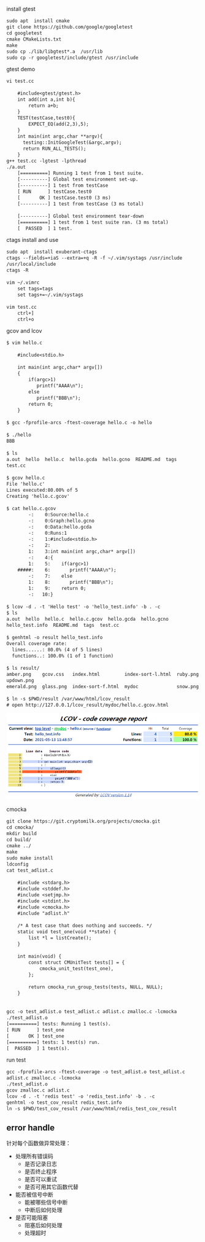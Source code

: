 install gtest

    sudo apt  install cmake
    git clone https://github.com/google/googletest
    cd googletest
    cmake CMakeLists.txt
    make
    sudo cp ./lib/libgtest*.a  /usr/lib
    sudo cp -r googletest/include/gtest /usr/include

gtest demo

    vi test.cc

        #include<gtest/gtest.h>
        int add(int a,int b){
            return a+b;
        }
        TEST(testCase,test0){
            EXPECT_EQ(add(2,3),5);
        }
        int main(int argc,char **argv){
          testing::InitGoogleTest(&argc,argv);
          return RUN_ALL_TESTS();
        }
    g++ test.cc -lgtest -lpthread
    ./a.out
        [==========] Running 1 test from 1 test suite.
        [----------] Global test environment set-up.
        [----------] 1 test from testCase
        [ RUN      ] testCase.test0
        [       OK ] testCase.test0 (3 ms)
        [----------] 1 test from testCase (3 ms total)

        [----------] Global test environment tear-down
        [==========] 1 test from 1 test suite ran. (3 ms total)
        [  PASSED  ] 1 test.

ctags install and use

	sudo apt  install exuberant-ctags
	ctags --fields=+iaS --extra=+q -R -f ~/.vim/systags /usr/include /usr/local/include
	ctags -R

	vim ~/.vimrc
		set tags=tags
		set tags+=~/.vim/systags

	vim test.cc
		ctrl+]
		ctrl+o

gcov and lcov

	$ vim hello.c

		#include<stdio.h>

		int main(int argc,char* argv[])
		{
			if(argc>1)
			   printf("AAAA\n");
			else
			   printf("BBB\n");
			return 0;
		}    

	$ gcc -fprofile-arcs -ftest-coverage hello.c -o hello

	$ ./hello
	BBB

	$ ls
	a.out  hello  hello.c  hello.gcda  hello.gcno  README.md  tags  test.cc

	$ gcov hello.c
	File 'hello.c'
	Lines executed:80.00% of 5
	Creating 'hello.c.gcov'

	$ cat hello.c.gcov
			-:    0:Source:hello.c
			-:    0:Graph:hello.gcno
			-:    0:Data:hello.gcda
			-:    0:Runs:1
			-:    1:#include<stdio.h>
			-:    2:
			1:    3:int main(int argc,char* argv[])
			-:    4:{
			1:    5:    if(argc>1)
		#####:    6:       printf("AAAA\n");
			-:    7:    else
			1:    8:       printf("BBB\n");
			1:    9:    return 0;
			-:   10:}
		
	$ lcov -d . -t 'Hello test' -o 'hello_test.info' -b . -c
	$ ls
	a.out  hello  hello.c  hello.c.gcov  hello.gcda  hello.gcno  hello_test.info  README.md  tags  test.cc

	$ genhtml -o result hello_test.info
	Overall coverage rate:
	  lines......: 80.0% (4 of 5 lines)
	  functions..: 100.0% (1 of 1 function)

	$ ls result/
	amber.png    gcov.css   index.html         index-sort-l.html  ruby.png  updown.png
	emerald.png  glass.png  index-sort-f.html  mydoc              snow.png

	$ ln -s $PWD/result /var/www/html/lcov_result
	# open http://127.0.0.1/lcov_result/mydoc/hello.c.gcov.html

![](images/lcov_result.png)

cmocka

	git clone https://git.cryptomilk.org/projects/cmocka.git
	cd cmocka/
	mkdir build
	cd build/
	cmake ../
	make
	sudo make install
	ldconfig
	cat test_adlist.c

		#include <stdarg.h>
		#include <stddef.h>
		#include <setjmp.h>
		#include <stdint.h>
		#include <cmocka.h>
		#include "adlist.h"

		/* A test case that does nothing and succeeds. */
		static void test_one(void **state) {
			list *l = listCreate();
		}

		int main(void) {
			const struct CMUnitTest tests[] = {
				cmocka_unit_test(test_one),
			};

			return cmocka_run_group_tests(tests, NULL, NULL);
		}


	gcc -o test_adlist.o test_adlist.c adlist.c zmalloc.c -lcmocka
	./test_adlist.o
	[==========] tests: Running 1 test(s).
	[ RUN      ] test_one
	[       OK ] test_one
	[==========] tests: 1 test(s) run.
	[  PASSED  ] 1 test(s).

run test

    gcc -fprofile-arcs -ftest-coverage -o test_adlist.o test_adlist.c adlist.c zmalloc.c -lcmocka 
    ./test_adlist.o
    gcov zmalloc.c adlist.c
    lcov -d . -t 'redis test' -o 'redis_test.info' -b . -c
    genhtml -o test_cov_result redis_test.info
    ln -s $PWD/test_cov_result /var/www/html/redis_test_cov_result

## error handle

针对每个函数做异常处理：
- 处理所有错误码
    - 是否记录日志
    - 是否终止程序
    - 是否可以重试
    - 是否可用其它函数代替
- 能否被信号中断
    - 能被哪些信号中断
    - 中断后如何处理
- 是否可能阻塞  
    - 阻塞后如何处理
    - 处理超时

